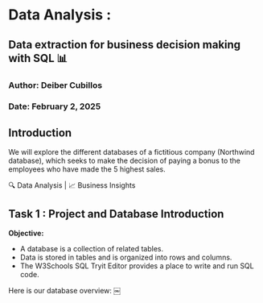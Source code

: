 # Data Analysis : 
## Data extraction for business decision making with SQL 📊

### Author: Deiber Cubillos
### Date: February 2, 2025

## **Introduction**
We will explore the different databases of a fictitious company (Northwind database), which seeks to make the decision of paying a bonus to the employees who have made the 5 highest sales.

🔍 Data Analysis | 📈 Business Insights 

## **Task 1 : Project and Database Introduction**
**Objective:** 
- A database is a collection of related tables.
- Data is stored in tables and is organized into rows and columns.
- The W3Schools SQL Tryit Editor provides a place to write and run SQL code. 

Here is our database overview:
￼

